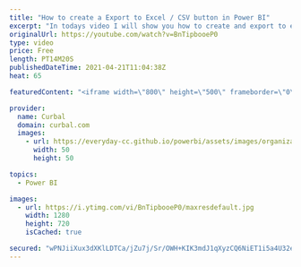 ```yaml
---
title: "How to create a Export to Excel / CSV button in Power BI"
excerpt: "In todays video I will show you how to create and export to excel or CSV button in Power BI!! Take a look!  Chapters: 00:00 Intro 01:30 Export to CSV button 05:15 Apply the flow to the button 05:30 Format the flow button 06:00 Check if the flow run sucessfully 08:00 Export to excel button 09:30 Pre-requisites"
originalUrl: https://youtube.com/watch?v=BnTipbooeP0
type: video
price: Free
length: PT14M20S
publishedDateTime: 2021-04-21T11:04:38Z
heat: 65

featuredContent: "<iframe width=\"800\" height=\"500\" frameborder=\"0\" src=\"https://www.youtube.com/embed/BnTipbooeP0\" allow=\"accelerometer; autoplay; encrypted-media; gyroscope; picture-in-picture\" allowfullscreen></iframe>"

provider:
  name: Curbal
  domain: curbal.com
  images:
    - url: https://everyday-cc.github.io/powerbi/assets/images/organizations/curbal.com-50x50.jpg
      width: 50
      height: 50

topics:
  - Power BI

images:
  - url: https://i.ytimg.com/vi/BnTipbooeP0/maxresdefault.jpg
    width: 1280
    height: 720
    isCached: true

secured: "wPNJiiXux3dXKlLDTCa/jZu7j/Sr/OWH+KIK3mdJ1qXyzCQ6NiET1i5a4U32eNqA06JF3EVJAGTEAZRoYHB5/tIvRbVv9MC+FEPgiQZozpAxOJHWM3U+JxudqonTM9NZNxH/OjqdLPXnmePyk6TvNBW9J9rFbCtKVKCMZHAC6Zib6dOKSSpnCs0JFH8xTp97dMcTEUTdrc/VC4gRykt0Gl/BwbLhDeWo7PzBHILUzdhv+JG6NQ8qfkTiAn401Y/MMKZ9FwYtLW8r+ol5/2+B/9U3sE1NZUlPco5rXRVnL18fUzfz9j5lgSm3znFzCy3DN8fKd7fOHSWJez9KY2+ZUOXtRA7/X1sXReFYkreaggCJcFGXeglVkwG1VgJpmDkD3BjUu2JNLqC/+McTT9wWXIPrad7zoIcQdDklqzUW+nyi2NzdBTTzppXUdU/XId9w;FZEv+WR9LmlU21wGoOqjeA=="
---
```


